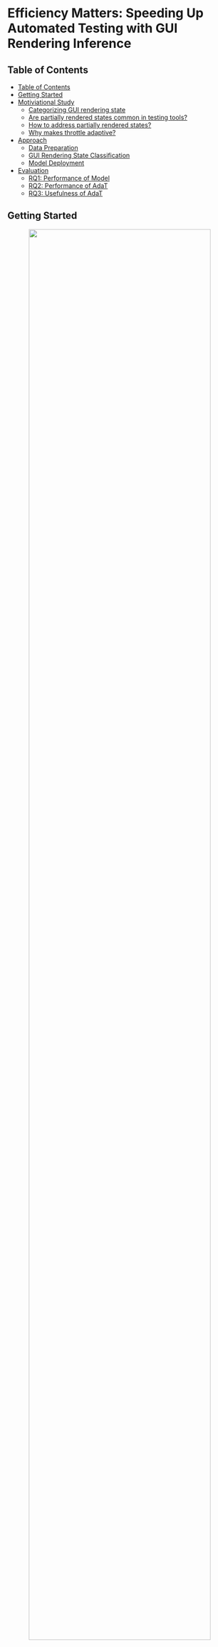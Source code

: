 # Efficiency Matters: Speeding Up Automated Testing with GUI Rendering Inference

## Table of Contents
- [Table of Contents](#table-of-contents)
- [Getting Started](#getting-started)
- [Motiviational Study](#motiviational-study)
    - [Categorizing GUI rendering state](#categorizing-gui-rendering-state)
    - [Are partially rendered states common in testing tools?](#are-partially-rendered-states-common-in-testing-tools)
    - [How to address partially rendered states?](#how-to-address-partially-rendered-states)
    - [Why makes throttle adaptive?](#why-makes-throttle-adaptive)
- [Approach](#approach)
    - [Data Preparation](#data-preparation)
    - [GUI Rendering State Classification](#gui-rendering-state-classification)
    - [Model Deployment](#model-deployment)
- [Evaluation](#evaluation)
    - [RQ1: Performance of Model](#rq1-performance-of-model)
    - [RQ2: Performance of AdaT](#rq2-performance-of-AdaT)
    - [RQ3: Usefulness of AdaT](#rq3-usefulness-of-AdaT)


## Getting Started
<p align="center">
<img src="figures/timeline.png" width="90%"/> 
</p>
<p align="center">Figure: Automated GUI testing with different throttle.<p align="center">

Due to the importance of Android app quality assurance, many automated testing tools have been developed.
Although the test algorithms have been improved, they still face the issue of striking a balance between effectiveness and efficiency.
On the one hand, setting long waiting time (e.g., Figure 800ms) to execute events on fully rendered GUIs slows down the testing process.
On the other hand, setting short waiting time (e.g., Figure 200ms 400ms) will cause the events execute on partially rendered GUIs, which negatively affects the testing effectiveness.
An optimal waiting time should striking a balance between effectiveness and efficiency.

While the app under testing is mostly idle, the tool has to wait until the GUI finishes rendering before moving to the next event.
To that end, we propose AdaT, a lightweight image-based approach to dynamically adjust the inter-event time based on GUI rendering inference.
Given the real-time streaming on the GUI, AdaT adopts a deep learning model to infer the rendering state, and synchronizes with the testing tool to schedule the next event when the GUI is fully rendered.

## Motiviational Study
To better understand the issues of automated testing tools with throttling, we carried out a pilot study to examine the prevalence of these issues, so as to facilitate the development of our tool to enhance the existing Android testing tools.

> For more details and experimental setup, please check the instructions in [README.md](./motiviational_study)

### Categorizing GUI rendering state
<p align="center">
<img src="figures/partially_example.png" width="60%"/> 
</p>


* **Fully Rendered State.** A fully rendered state represents a complete transition to the GUI with all resources loaded.

* **Transiting State.** One state is transiting to the next state.
As the transition between states takes longer than the throttle, two GUIs are overlapped with each other.

* **Explicit Loading State.** Depicts a loading bar in the GUI, such as spinning wheel, linear progressing bar, etc.
It explicitly indicates the process or rendering is in progress.

* **Implicit Loading State.** Some resources are not showing due to network latency or resource defects.

By conducting a pilot study on Droidbot, we categorize four types of GUI rendering states that lie into fully rendered states, and partially rendered states (e.g., transiting state, explicit loading state, and implicit loading state)

### Are partially rendered states common in testing tools?
<p align="center">
<img src="figures/stacked_percent.png" width="70%"/> 
</p>
<p align="center">Figure: Distribution of rendering states captured by Droidbot, Monkey, and Ape.<p align="center">

By analyzing three commonly-used testing tools, we find that they all encounter the issue with partially rendered states, which may negatively influence the effectiveness when testing.


### How to address partially rendered states?
<p align="center">
<img src="figures/throttle_affect.png" width="70%"/> 
</p>
<p align="center">Figure: Number of GUIs and activity coverage in different throttle settings of Droidbot.<p align="center">

By analyzing five different throttle intervals, we find that extending throttle can help address the issue with partially rendered states.
However, an excessive long throttle can reduce the efficiency of automated exploration.

### Why makes throttle adaptive?
These findings confirm the importance of throttle setting to automated testing, and motivate us to design an approach for balancing effectiveness and efficiency. Taken in this sense, it is worthwhile developing a new effective and efficient method to dynamically adjust the throttle during testing.

## Approach
<p align="center">
<img src="figures/overview.png" width="60%"/> 
</p>
<p align="center">Figure: The overview of AdaT.<p align="center">

This paper proposes a simple but effective approach AdaT to adaptively adjust the throttle base on GUI screenshots.
Given that automated testing tools test on the device, we synchronously stream the GUI screenshot capturing, and detect its current rendering state.
Based on the GUI rendering inference, we schedule the testing events, which will be sent if the GUI is fully rendered, otherwise, wait explicitly for rendering.

> For more approach details and experimental settings, please check the instructions in [README.md](./approach)

### Data Preparation
<p align="center">
<img src="figures/dataset.png" width="80%"/> 
</p>
<p align="center">Figure: Pipeline for automated data collection.<p align="center">

The foundation of understanding GUI rendering state and training deep learning model is big data, whereas manual labeling is prohibitively expensive.
We leverage image processing techniques to extract frames from GUI transiting screencasts to automated construct a large-scale binary GUI dataset, including 66,233 fully rendered and 45,623 partially rendered GUIs. 

### GUI Rendering State Classification
We adopt an implementation of MobileNetV2, which distills the best practices in convolutional network design into a simple architecture to identify whether the GUI is fully rendered which allows testing tools to execute the next event; or whether the GUI is partially rendered which waits until the rendering is complete.

### Model Deployment
<p align="center">
<img src="figures/implementation.png" width="60%"/> 
</p>
<p align="center">Figure: Overview of model deployment.</p>
To make the model efficiently provide feedback of GUI rendering state to the automated testing tool, synchronization of the GUI and the testing tool is needed.
Therefore, we develop a socket-based smartphone test farm using OpenSTF to stream the real time GUI screenshot.

Once the screenshot buffer is received, we decode it into a PyTorch tensor.
This tensor is then fed into our trained GUI state classification model to infer the rendering state of current GUI.
If it is fully rendered, we continue to test on the new event, otherwise, we explicitly wait for the next screenshot buffer.

## Evaluation
The main quality of our study is the extent to whether our AdaT can effectively and efficiently accelerate the automated testing process.
To achieve our study goals, we formulate the following three research questions:

- **RQ1:** How accurate is our model in classifying GUI rendering state?
- **RQ2:** How effective and efficient is our approach in triggering bugs?
- **RQ3:** How useful is our approach when integrated in real-world automated testing tools?

For RQ1, we first present some general performance of our model for GUI rendering inference and the comparison with state-of-the-art baselines.
For RQ2, we carry out experiments to check if our tool can speed up the automated GUI testing, without sacrificing the effectiveness of bug triggering.
For RQ3, we integrate AdaT with DroidBot as an enhanced automated testing tool to measure the ability of our approach in real-world testing environments.

> For more details and experimental setup, please check the instructions in [README.md](./evaluation)

### RQ1: Performance of Model
<p align="center">
<img src="figures/rq1.png" width="40%"/> 
</p>

The performance of our model is much better than that of other baselines, i.e., improves 13.6%, 18%, 16% in recall, precision, and F1-score compared with the best baseline (CNN). In addition, our model takes on average 43.02ms per GUI inference, representing the ability of our model to accurately and efficiently discriminate the GUI rendering state.

### RQ2: Performance of AdaT
<p align="center">
<img src="figures/rq2.png" width="95%"/> 
</p>


AdaT takes an average of 15.93 seconds to reproduce all the bugs. The throttling methods cannot trigger all the bugs, and may trigger the bug that will not be encountered by real-world users. Themis can trigger all of the bugs, but it takes much longer time, on average 31.31 seconds, which is 2x slower than our approach. In addition, leveraging deep learning model and real-time GUI rendering monitor speeds up the testing process than that of the abalation baselines.
In addition, our approach of using single GUI screenshot and real-time GUI rendering monitor speeds up the testing process.
As a result, AdaT does not affect the capability to trigger the bugs, especially those caused by partially rendered GUIs; on the other hand, AdaT can speed up the automated testing, saving much of the time budget in hundreds or thousands of steps in long-term testing.

### RQ3: Usefulness of AdaT
<p align="center">
<img src="figures/rebuttal_2.png" width="50%"/> 
</p>

Droidbot+AdaT achieves a median activity coverage of 43.14% across 32 Android apps, which is 6.95% higher even compared with the best baseline (e.g., 36.19% in Throttle 200ms). In addition, Droidbot+AdaT explores 3,207 GUI states, and 88.81% are fully rendered, indicating the effectiveness and efficiency of our approach in covering most of the activities, bugs, and fully rendered GUIs in real-world testing environments.

## Citations
Please consider citing this paper if you use the code:
```
@article{feng2023efficiency,
  title={Efficiency Matters: Speeding Up Automated Testing with GUI Rendering Inference},
  author={Feng, Sidong and Xie, Mulong and Chen, Chunyang},
  booktitle={2023 IEEE/ACM 45th International Conference on Software Engineering (ICSE)},
  year={2023},
  organization={IEEE}
}
```
